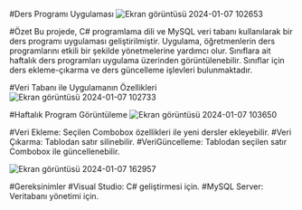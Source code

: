 #Ders Programı Uygulaması
![Ekran görüntüsü 2024-01-07 102653](https://github.com/Mehdi-Can-Akbaba/DersProgrami/assets/116301947/0b0419be-3634-41a9-87a8-6be68175b9e9)

#Özet
Bu projede, C# programlama dili ve MySQL veri tabanı kullanılarak bir ders programı uygulaması geliştirilmiştir. 
Uygulama, öğretmenlerin ders programlarını etkili bir şekilde yönetmelerine yardımcı olur. 
Sınıflara ait haftalık ders programları uygulama üzerinden görüntülenebilir. 
Sınıflar için ders ekleme-çıkarma ve ders güncelleme işlevleri bulunmaktadır.

#Veri Tabanı ile Uygulamanın Özellikleri
![Ekran görüntüsü 2024-01-07 102733](https://github.com/Mehdi-Can-Akbaba/DersProgrami/assets/116301947/0becc5e7-110f-4e51-841e-edcc9e3a1256)

#Haftalık Program Görüntüleme
![Ekran görüntüsü 2024-01-07 103650](https://github.com/Mehdi-Can-Akbaba/DersProgrami/assets/116301947/abbe583b-6182-40de-8a06-1cf58b4813f9)

#Veri Ekleme: Seçilen Combobox özellikleri ile yeni dersler ekleyebilir.
#Veri Çıkarma: Tablodan satır silinebilir.
#VeriGüncelleme: Tablodan seçilen satır Combobox ile güncellenebilir.

![Ekran görüntüsü 2024-01-07 162957](https://github.com/Mehdi-Can-Akbaba/DersProgrami/assets/116301947/5a026255-34b2-4603-a7f5-c3a49fd3b95f)        

#Gereksinimler
#Visual Studio: C# geliştirmesi için.
#MySQL Server: Veritabanı yönetimi için.

